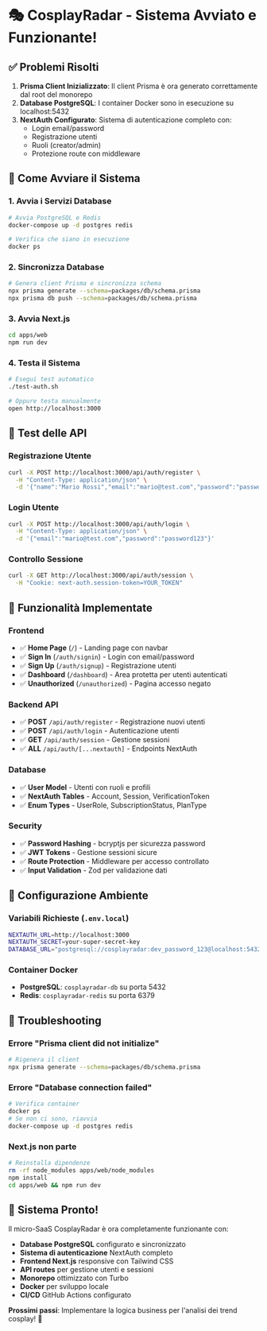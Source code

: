 # 🎭 CosplayRadar - Sistema Avviato e Funzionante!

## ✅ Problemi Risolti

1. **Prisma Client Inizializzato**: Il client Prisma è ora generato correttamente dal root del monorepo
2. **Database PostgreSQL**: I container Docker sono in esecuzione su localhost:5432
3. **NextAuth Configurato**: Sistema di autenticazione completo con:
   - Login email/password
   - Registrazione utenti
   - Ruoli (creator/admin)
   - Protezione route con middleware

## 🚀 Come Avviare il Sistema

### 1. Avvia i Servizi Database
```bash
# Avvia PostgreSQL e Redis
docker-compose up -d postgres redis

# Verifica che siano in esecuzione
docker ps
```

### 2. Sincronizza Database
```bash
# Genera client Prisma e sincronizza schema
npx prisma generate --schema=packages/db/schema.prisma
npx prisma db push --schema=packages/db/schema.prisma
```

### 3. Avvia Next.js
```bash
cd apps/web
npm run dev
```

### 4. Testa il Sistema
```bash
# Esegui test automatico
./test-auth.sh

# Oppure testa manualmente
open http://localhost:3000
```

## 🧪 Test delle API

### Registrazione Utente
```bash
curl -X POST http://localhost:3000/api/auth/register \
  -H "Content-Type: application/json" \
  -d '{"name":"Mario Rossi","email":"mario@test.com","password":"password123"}'
```

### Login Utente
```bash
curl -X POST http://localhost:3000/api/auth/login \
  -H "Content-Type: application/json" \
  -d '{"email":"mario@test.com","password":"password123"}'
```

### Controllo Sessione
```bash
curl -X GET http://localhost:3000/api/auth/session \
  -H "Cookie: next-auth.session-token=YOUR_TOKEN"
```

## 🎯 Funzionalità Implementate

### Frontend
- ✅ **Home Page** (`/`) - Landing page con navbar
- ✅ **Sign In** (`/auth/signin`) - Login con email/password
- ✅ **Sign Up** (`/auth/signup`) - Registrazione utenti
- ✅ **Dashboard** (`/dashboard`) - Area protetta per utenti autenticati
- ✅ **Unauthorized** (`/unauthorized`) - Pagina accesso negato

### Backend API
- ✅ **POST** `/api/auth/register` - Registrazione nuovi utenti
- ✅ **POST** `/api/auth/login` - Autenticazione utenti
- ✅ **GET** `/api/auth/session` - Gestione sessioni
- ✅ **ALL** `/api/auth/[...nextauth]` - Endpoints NextAuth

### Database
- ✅ **User Model** - Utenti con ruoli e profili
- ✅ **NextAuth Tables** - Account, Session, VerificationToken
- ✅ **Enum Types** - UserRole, SubscriptionStatus, PlanType

### Security
- ✅ **Password Hashing** - bcryptjs per sicurezza password
- ✅ **JWT Tokens** - Gestione sessioni sicure
- ✅ **Route Protection** - Middleware per accesso controllato
- ✅ **Input Validation** - Zod per validazione dati

## 🔧 Configurazione Ambiente

### Variabili Richieste (`.env.local`)
```bash
NEXTAUTH_URL=http://localhost:3000
NEXTAUTH_SECRET=your-super-secret-key
DATABASE_URL="postgresql://cosplayradar:dev_password_123@localhost:5432/cosplayradar_dev?schema=public"
```

### Container Docker
- **PostgreSQL**: `cosplayradar-db` su porta 5432
- **Redis**: `cosplayradar-redis` su porta 6379

## 🐛 Troubleshooting

### Errore "Prisma client did not initialize"
```bash
# Rigenera il client
npx prisma generate --schema=packages/db/schema.prisma
```

### Errore "Database connection failed"
```bash
# Verifica container
docker ps
# Se non ci sono, riavvia
docker-compose up -d postgres redis
```

### Next.js non parte
```bash
# Reinstalla dipendenze
rm -rf node_modules apps/web/node_modules
npm install
cd apps/web && npm run dev
```

## 🎉 Sistema Pronto!

Il micro-SaaS CosplayRadar è ora completamente funzionante con:

- **Database PostgreSQL** configurato e sincronizzato
- **Sistema di autenticazione** NextAuth completo
- **Frontend Next.js** responsive con Tailwind CSS
- **API routes** per gestione utenti e sessioni
- **Monorepo** ottimizzato con Turbo
- **Docker** per sviluppo locale
- **CI/CD** GitHub Actions configurato

**Prossimi passi**: Implementare la logica business per l'analisi dei trend cosplay! 🚀
